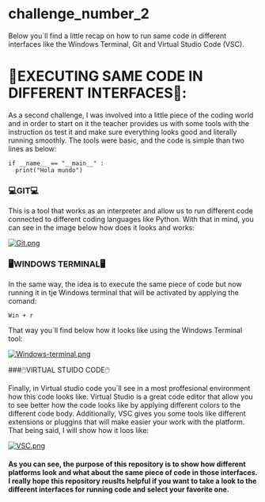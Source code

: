 # challenge_number_2
Below you`ll find a little recap on how to run same code in different interfaces like the Windows Terminal, Git and Virtual Studio Code (VSC). 

# 🌠EXECUTING SAME CODE IN DIFFERENT INTERFACES🌠: 

As a second challenge, I was involved into a little piece of the coding world and in order to start on it the teacher provides us with some tools with the instruction os test it and make sure everything looks good and literally running smoothly. The tools were basic, and the code is simple than two lines as below:

```
if __name__ == "__main__" :
  print("Hola mundo")
``` 

### 💻GIT💻

This is a tool that works as an interpreter and allow us to run different code connected to different coding languages like Python. With that in mind, you can see in the image below how does it looks and works:

[![Git.png](https://i.postimg.cc/KzXd0RRT/Git.png)](https://postimg.cc/DWgjZfQf) 

### 🖥️WINDOWS TERMINAL🖥️

In the same way, the idea is to execute the same piece of code but now running it in tje Windows terminal that will be activated by applying the comand:

```Win + r```

That way you´ll find below how it looks like using the Windows Terminal tool:

[![Windows-terminal.png](https://i.postimg.cc/B60JXh5R/Windows-terminal.png)](https://postimg.cc/SXDBPfvG)

###🖱️VIRTUAL STUIDO CODE🖱️

Finally, in Virtual studio code you´ll see in a most proffesional environment how this code looks like. Virtual Studio is a great code editor that allow you to see better how the code looks like by applying different colors to the different code body. Additionally, VSC gives you some tools like different extensions or pluggins that will make easier your work with the platform. That being said, I will show how it loos like:

[![VSC.png](https://i.postimg.cc/sXrKqSyp/VSC.png)](https://postimg.cc/hJ297XXj)

#### As you can see, the purpose of this repository is to show how different platforms look and what about the same piece of code in those interfaces. I really hope this repository reuslts helpful if you want to take a look to the different interfaces for running code and select your favorite one. 
